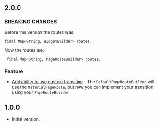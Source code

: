 ## 2.0.0

### BREAKING CHANGES

Before this version the routes was:
```
final Map<String, WidgetBuilder> routes;
```
 
Now the routes are:
```
 final Map<String, PageRouteBuilder> routes;
```

### Feature

- [Add ability to use custom transition](https://github.com/dukex/better_router/commit/00dedae3a1a37365209d6ac3e117bc7acf895e1f) - The `DefaultPageRouteBuilder` will use the `MaterialPageRoute`, but now you can implement your transition using your [`PageRouteBuilder`](https://github.com/dukex/better_router/commit/00dedae3a1a37365209d6ac3e117bc7acf895e1f#diff-a36c9b11e73e4ebd500e1f1b48a515840096cc5ca0578beebc88af4ab287cb22R6)


## 1.0.0

- Initial version.
